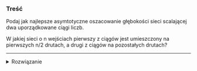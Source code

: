 ### Treść
Podaj jak najlepsze asymtotyczne oszacowanie głębokości sieci scalającej dwa uporządkowane ciągi liczb.

W jakiej sieci o n wejściach pierwszy z ciągów jest umieszczony na pierwszych n/2 drutach, a drugi z ciągów na pozostałych drutach?

------
<details><summary>Rozwiązanie</summary>
<p>
    
